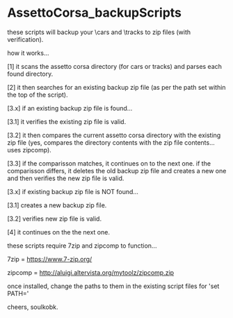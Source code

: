 # AssettoCorsa_backupScripts

these scripts will backup your \cars and \tracks to zip files (with verification).

how it works...


[1] it scans the assetto corsa directory (for cars or tracks) and parses each found directory.


[2] it then searches for an existing backup zip file (as per the path set within the top of the script).


[3.x] if an existing backup zip file is found...


[3.1] it verifies the existing zip file is valid.


[3.2] it then compares the current assetto corsa directory with the existing zip file (yes, compares the directory contents with the zip file contents... uses zipcomp).


[3.3] if the comparisson matches, it continues on to the next one. if the comparisson differs, it deletes the old backup zip file and creates a new one and then verifies the new zip file is valid.


[3.x] if existing backup zip file is NOT found...


[3.1] creates a new backup zip file.


[3.2] verifies new zip file is valid.


[4] it continues on the the next one.


these scripts require 7zip and zipcomp to function...


7zip = https://www.7-zip.org/


zipcomp = http://aluigi.altervista.org/mytoolz/zipcomp.zip


once installed, change the paths to them in the existing script files for 'set PATH='

cheers, soulkobk.
